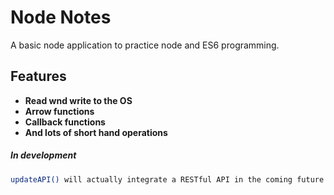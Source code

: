 # Node Notes

A basic node application to practice node and ES6 programming.

## Features

* **Read wnd write to the OS**
* **Arrow functions**
* **Callback functions**
* **And lots of short hand operations**

##### In development
```sh
updateAPI() will actually integrate a RESTful API in the coming future.  
```
